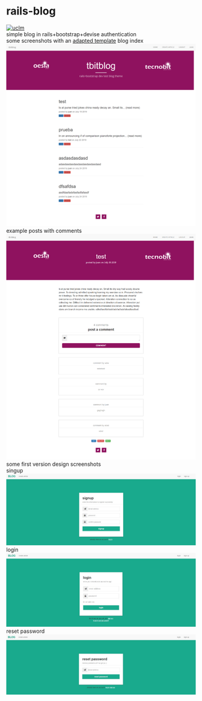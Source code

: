 # rails-blog
[![uclm](https://img.shields.io/badge/personal-project-red.svg?&longCache=true&colorA=27a79a&colorB=555555&style=for-the-badge)](http://www.juanperea.me)  
simple blog in rails+bootstrap+devise authentication  
some screenshots with an [adapted template](/clean-blog) 
blog index  
![index](screenshots/template-index.png)  
example posts with comments  
![post](screenshots/template-post.png) 
some first version design screenshots  
singup  
![singup](screenshots/singup.jpg) 
login  
![login](screenshots/login.jpg)  
reset password
![resetpwd](screenshots/password.jpg)  
